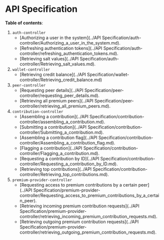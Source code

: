 # API Specification

**Table of contents**:

1. `auth-controller`
    - [Authorizing a user in the system](../API Specification/auth-controller/Authorizing_a_user_in_the_system.md).
    - [Refreshing authentication tokens](../API Specification/auth-controller/refreshing_authentication_tokens.md).
    - [Retrieving salt values](../API Specification/auth-controller/Retrieving_salt_values.md).
2. `wallet-controller`
    - [Retrieving credit balance](../API Specification/wallet-controller/Retrieving_credit_balance.md)
3. `peer-controller`
    - [Requesting peer details](../API Specification/peer-controller/requesting_peer_details.md).
    - [Retrieving all premium peers](../API Specification/peer-controller/retrieving_all_premium_peers.md).
4. `contribution-controller`
    - [Assembling a contribution](../API Specification/contribution-controller/assembling_a_contribution.md).
    - [Submitting a contribution](../API Specification/contribution-controller/Submitting_a_contribution.md).
    - [Assembling a contribution flag](../API Specification/contribution-controller/Assembling_a_contribution_flag.md).
    - [Flagging a contribution](../API Specification/contribution-controller/Flagging_a_contribution.md).
    - [Requesting a contribution by ID](../API Specification/contribution-controller/Requesting_a_contribution_by_ID.md).
    - [Retrieving top contributions](../API Specification/contribution-controller/Retrieving_top_contributions.md).
5. `premium-provider-controller`
    - [Requesting access to premium contributions by a certain peer](../API Specification/premium-provider-controller/Requesting_access_to_premium_contributions_by_a_certain_peer).
    - [Retrieving incoming premium contribution requests](../API Specification/premium-provider-controller/retrieving_incoming_premium_contribution_requests.md).
    - [Retrieving outgoing premium contribution requests](../API Specification/premium-provider-controller/retrieving_outgoing_premium_contribution_requests.md).
